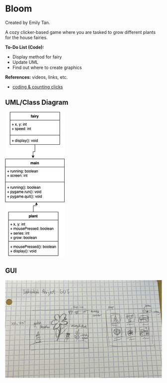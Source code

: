 # Bloom
Created by Emily Tan.

A cozy clicker-based game where you are tasked to grow different plants for the house fairies.

**To-Do List (Code):**
- Display method for fairy
- Update UML
- Find out where to create graphics

**References:** videos, links, etc.
- [coding & counting clicks](https://www.youtube.com/watch?v=jXx3acg34S0)

## UML/Class Diagram
![UML](https://github.com/emmitan/IndividualProject/blob/main/images/UMLupdate.png?raw=true)

## GUI
![GUI](https://github.com/emmitan/IndividualProject/blob/main/images/GUI.jpeg?raw=true)
